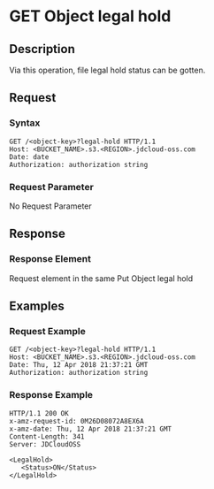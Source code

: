 # GET Object legal hold

## Description

Via this operation, file legal hold status can be gotten.

## Request
### Syntax

```HTTP
GET /<object-key>?legal-hold HTTP/1.1
Host: <BUCKET_NAME>.s3.<REGION>.jdcloud-oss.com
Date: date
Authorization: authorization string
```

### Request Parameter
No Request Parameter

## Response

### Response Element
Request element in the same Put Object legal hold

## Examples
### Request Example

```HTTP
GET /<object-key>?legal-hold HTTP/1.1
Host: <BUCKET_NAME>.s3.<REGION>.jdcloud-oss.com
Date: Thu, 12 Apr 2018 21:37:21 GMT
Authorization: authorization string
```

### Response Example
```HTTP
HTTP/1.1 200 OK
x-amz-request-id: 0M26D08072A8EX6A
x-amz-date: Thu, 12 Apr 2018 21:37:21 GMT
Content-Length: 341
Server: JDCloudOSS

<LegalHold>
   <Status>ON</Status>
</LegalHold>  
```
